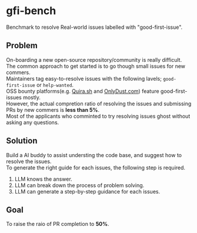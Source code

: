 # gfi-bench
Benchmark to resolve Real-world issues labelled with "good-first-issue". 

## Problem
On-boarding a new open-source repository/community is really difficult.  
The common approach to get started is to go though small issues for new commers.  
Maintainers tag easy-to-resolve issues with the following lavels; `good-first-issue` or `help-wanted`.  
OSS bounty platforms(e.g. [Quira.sh](https://quira.sh) and [OnlyDust.com](https://onlydust.com)) feature good-first-issues mostly.  
However, the actual compretion ratio of resolving the issues and submissing PRs by new commers is **less than 5%**.  
Most of the applicants who comminted to try resolving issues ghost without asking any questions.  

## Solution
Build a AI buddy to assist understing the code base, and suggest how to resolve the issues.  
To generate the right guide for each issues, the following step is required.  
1. LLM knows the answer.
2. LLM can break down the process of problem solving.
3. LLM can generate a step-by-step guidance for each issues.

## Goal
To raise the raio of PR completion to **50%**.

